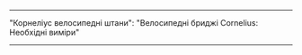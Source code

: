 - - -
"Корнеліус велосипедні штани": "Велосипедні бриджі Cornelius: Необхідні виміри"
- - -

<PatternMeasurements pattern='cornelius' />
